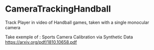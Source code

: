 # CameraTrackingHandball
 Track Player in video of Handball games, taken with a single monocular camera


Take exemple of : Sports Camera Calibration via Synthetic Data
https://arxiv.org/pdf/1810.10658.pdf